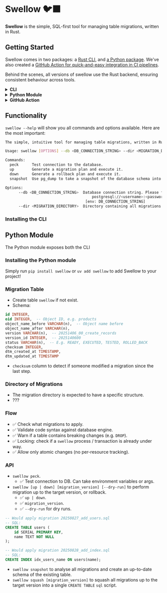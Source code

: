 # Swellow 🐦‍⬛

**Swellow** is the simple, SQL-first tool for managing table migrations, written in Rust.

## Getting Started

Swellow comes in two packages: a [Rust CLI](#cli), and [a Python package](#python-module). We've also created a [GitHub Action for quick-and-easy integration in CI pipelines](https://github.com/franciscoabsampaio/action-swellow/).

Behind the scenes, all versions of swellow use the Rust backend, ensuring consistent behaviour across tools.

<details><summary><b>CLI</b></summary>

Go to the [repository's latest release](https://github.com/franciscoabsampaio/swellow/releases/latest) and download the binary, or do it in the terminal:

```bash
curl -L https://github.com/franciscoabsampaio/swellow/releases/latest/download/swellow-x86_64-unknown-linux-gnu.tar.gz | tar -xz
```

Verify the installation:

```bash
swellow --version
```

and you're good to go!

</details>

<details>
<summary><b>Python Module</b></summary>

Just like with any other Python package:

```bash
pip install swellow
```

Now you can import it:

```py
import swellow
import os

DIRECTORY_WITH_MIGRATIONS='./migrations'
DATABASE_CONNECTION_STRING=os.getenv("CONNECTION_STRING")

swellow.up(
  db=DATABASE_CONNECTION_STRING,
  directory=DIRECTORY_WITH_MIGRATIONS,
)
```

Or use it as a CLI:

```bash
swellow --version
```

</details>

<details>
<summary><b>GitHub Action</b></summary>

Simply add it to your workflow:

```yaml
- name: Execute migrations
  use: franciscoabsampaio/action-swellow@v1
  with:
    - command: up
    - connection-string: postgresql://<username>:<password>@<host>:<port>/<database>
```

</details>

## Functionality

`swellow --help` will show you all commands and options available. Here are the most important:

```sh
The simple, intuitive tool for managing table migrations, written in Rust.

Usage: swellow [OPTIONS] --db <DB_CONNECTION_STRING> --dir <MIGRATION_DIRECTORY> <COMMAND>

Commands:
  peck      Test connection to the database.
  up        Generate a migration plan and execute it.
  down      Generate a rollback plan and execute it.
  snapshot  Use pg_dump to take a snapshot of the database schema into a set of CREATE statements.

Options:
      --db <DB_CONNECTION_STRING>  Database connection string. Please follow the following format:
                                       postgresql://<username>:<password>@<host>:<port>/<database>
                                    [env: DB_CONNECTION_STRING]
      --dir <MIGRATION_DIRECTORY>  Directory containing all migrations [env: MIGRATION_DIRECTORY=]
```

### Installing the CLI

## Python Module

The Python module exposes both the CLI

### Installing the Python module

Simply run `pip install swellow` or `uv add swellow` to add Swellow to your project!

### Migration Table

- Create table `swellow` if not exist.
- Schema:

```sql
id INTEGER,
oid INTEGER,  -- Object ID, e.g. products
object_name_before VARCHAR(n),  -- Object name before 
object_name_after VARCHAR(n),
version VARCHAR(n),  -- 20251406_00_create_records
version_id INTEGER,  -- 2025140600
status VARCHAR(n),  -- E.g. READY, EXECUTED, TESTED, ROLLED_BACK
checksum INTEGER,
dtm_created_at TIMESTAMP,
dtm_updated_at TIMESTAMP
```

- `checksum` column to detect if someone modified a migration since the last step.

### Directory of Migrations

- The migration directory is expected to have a specific structure.
- ???

### Flow

- ✅ Check what migrations to apply.
- ✅ Validate code syntax against database engine.
- ✅ Warn if a table contains breaking changes (e.g. `DROP`).
- ✅ Locking: check if a `swellow` process / transaction is already under way.
- ✅ Allow only atomic changes (no per-resource tracking).

### API

- `swellow peck`.
  - ✅ Test connection to DB. Can take environment variables or args.
- `swellow [up | down] [migration_version] [--dry-run]` to perform migration up to the target version, or rollback.
  - ✅ `up | down`.
  - ✅ `migration_version`.
  - ✅ `--dry-run` for dry runs.

```sql
-- Would apply migration 20250827_add_users.sql
-- SQL:
CREATE TABLE users (
    id SERIAL PRIMARY KEY,
    name TEXT NOT NULL
);

-- Would apply migration 20250828_add_index.sql
-- SQL:
CREATE INDEX idx_users_name ON users(name);
```

- `swellow snapshot` to analyse all migrations and create an up-to-date schema of the existing table.
- `swellow squash [migration_version]` to squash all migrations up to the target version into a single `CREATE TABLE` `sql` script.
